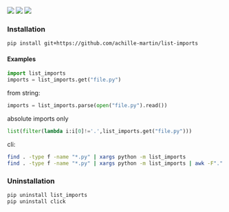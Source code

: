 [![](https://img.shields.io/pypi/v/list-imports.svg?maxAge=3600)](https://pypi.org/project/list-imports/)
[![](https://img.shields.io/badge/License-Unlicense-blue.svg?longCache=True)](https://unlicense.org/)
[![](https://github.com/andrewp-as-is/list-imports.py/workflows/tests42/badge.svg)](https://github.com/andrewp-as-is/list-imports.py/actions)

### Installation
```bash
pip install git+https://github.com/achille-martin/list-imports
```

#### Examples
```python
import list_imports
imports = list_imports.get("file.py")
```

from string:
```python
imports = list_imports.parse(open("file.py").read())
```

absolute imports only
```python
list(filter(lambda i:i[0]!='.',list_imports.get("file.py")))
```

cli:
```bash
find . -type f -name "*.py" | xargs python -m list_imports
find . -type f -name "*.py" | xargs python -m list_imports | awk -F"." '{print $1}'
```

### Uninstallation
```bash
pip uninstall list_imports
pip uninstall click
```
